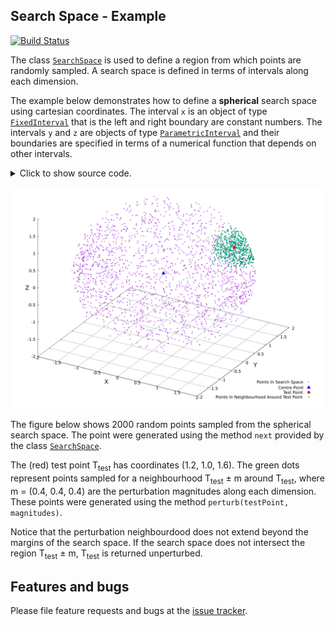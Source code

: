 ##  Search Space - Example
[![Build Status](https://travis-ci.com/simphotonics/simulated_annealing.svg?branch=main)](https://travis-ci.com/simphotonics/simulated_annealing)

The class [`SearchSpace`][SearchSpace] is used to define a region from which points are
randomly sampled. A search space is defined in terms of intervals along each dimension.

The example below demonstrates how to define a
**spherical** search space using cartesian coordinates.
The interval `x` is an object of type [`FixedInterval`][FixedInterval] that is
the left and right boundary are constant numbers. The intervals `y` and `z` are objects of type [`ParametricInterval`][ParametricInterval]
and their boundaries are specified in terms of a numerical function that depends on other
intervals.

<details><summary> Click to show source code.</summary>

```Dart
import 'dart:io';
import 'dart:math';

import 'package:simulated_annealing/simulated_annealing.dart';

void main() async {
  // Defining a fixed interval.
  final radius = 2;
  final x = FixedInterval(-radius, radius);
  // Defining parametric intervals.
  final y = ParametricInterval(
    () => -sqrt(pow(radius, 2) - pow(x.next(), 2)),
    () => sqrt(pow(radius, 2) - pow(x.next(), 2)),
  );
  final z = ParametricInterval(
    () => -sqrt(pow(radius, 2) - pow(y.next(), 2) - pow(x.next(), 2)),
    () => sqrt(pow(radius, 2) - pow(y.next(), 2) - pow(x.next(), 2)),
  );

  // Defining a spherical search space.
  final space = SearchSpace([x, y, z]);

  print('Space sizes: ${space.size}.');

  final testPoint = [1.2, 1.0, 0.6];
  final magnitudes = [0.4, 0.4, 0.4];

  final sample = List<List<num>>.generate(2000, (_) => space.next());

  final perturbation = List<List<num>>.generate(
      500, (_) => space.perturb(testPoint, magnitudes));

  await File('../data/spheric_sample_space.dat').writeAsString(
    sample.export(),
  );
  await File('../data/perturbation.dat').writeAsString(
    perturbation.export(),
  );

  await File('../data/center_point.dat').writeAsString('''
    # Perturbation Centerpoint
    ${[centerPoint].export()}''');

  // The search space can be visualized by navigating to the folder
  // 'example/gnuplot_scripts' and running the commands:
  // # gnuplot
  // gnuplot> load 'sphere.gp'
}

```
</details>

![Spherical Search Space](example/plots/spherical_space.svg)


The figure below shows 2000 random points sampled from the spherical search space.
The point were generated using the method `next` provided by the class [`SearchSpace`][SearchSpace].

The (red) test point T<sub>test</sub> has coordinates (1.2, 1.0, 1.6).
The green dots represent points sampled for a neighbourhood T<sub>test</sub> &pm; m around T<sub>test</sub>, where m&nbsp;=&nbsp;(0.4, 0.4, 0.4) are the perturbation magnitudes along each dimension.
These points were generated using the method `perturb(testPoint, magnitudes)`.

Notice that the perturbation neighbourdood does not extend beyond the margins of the
search space. If the search space does not intersect the region T<sub>test</sub> &pm; m,
T<sub>test</sub> is returned unperturbed.


## Features and bugs
Please file feature requests and bugs at the [issue tracker].

[issue tracker]: https://github.com/simphotonics/simulated_annealing/issues

[SearchSpace]: https://pub.dev/documentation/simulated_annealing/latest/simulated_annealing/SearchSpace-class.html

[FixedInterval]: https://pub.dev/documentation/simulated_annealing/latest/simulated_annealing/FixedInterval-class.html

[ParametricInterval]: https://pub.dev/documentation/simulated_annealing/latest/simulated_annealing/ParametricInterval-class.html
